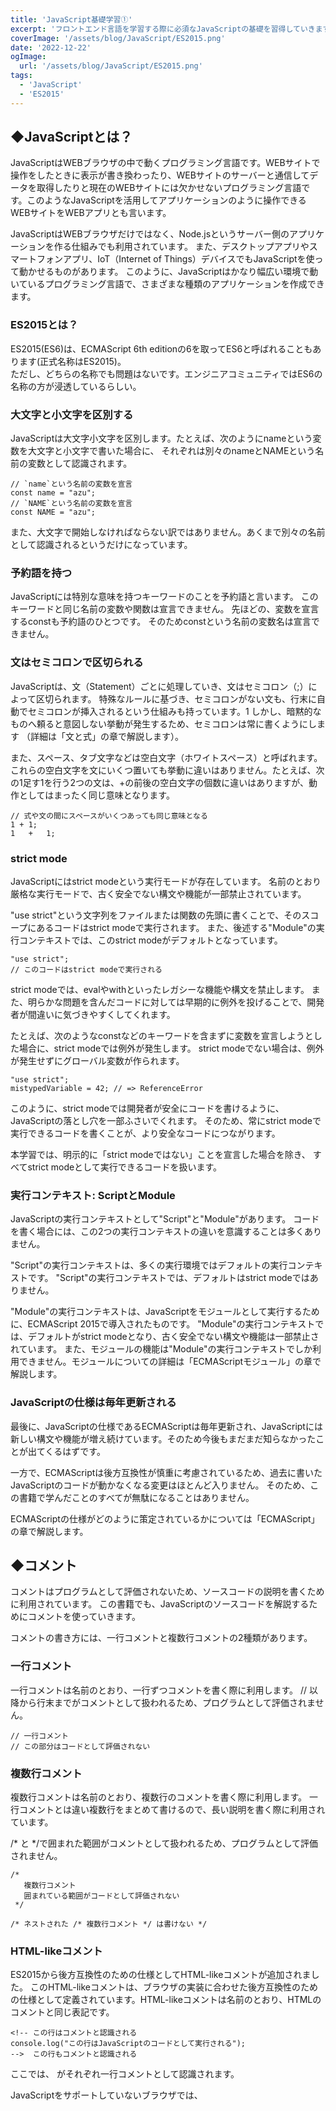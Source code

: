 ```yaml
---
title: 'JavaScript基礎学習①'
excerpt: 'フロントエンド言語を学習する際に必須なJavaScriptの基礎を習得していきます。'
coverImage: '/assets/blog/JavaScript/ES2015.png'
date: '2022-12-22'
ogImage:
  url: '/assets/blog/JavaScript/ES2015.png'
tags:
  - 'JavaScript'
  - 'ES2015'
---
```


## ◆JavaScriptとは？

JavaScriptはWEBブラウザの中で動くプログラミング言語です。WEBサイトで操作をしたときに表示が書き換わったり、WEBサイトのサーバーと通信してデータを取得したりと現在のWEBサイトには欠かせないプログラミング言語です。このようなJavaScriptを活用してアプリケーションのように操作できるWEBサイトをWEBアプリとも言います。  

JavaScriptはWEBブラウザだけではなく、Node.jsというサーバー側のアプリケーションを作る仕組みでも利用されています。 また、デスクトップアプリやスマートフォンアプリ、IoT（Internet of Things）デバイスでもJavaScriptを使って動かせるものがあります。 このように、JavaScriptはかなり幅広い環境で動いているプログラミング言語で、さまざまな種類のアプリケーションを作成できます。  

### ES2015とは？

ES2015(ES6)は、ECMAScript 6th editionの6を取ってES6と呼ばれることもあります(正式名称はES2015)。  
ただし、どちらの名称でも問題はないです。エンジニアコミュニティではES6の名称の方が浸透しているらしい。  

### 大文字と小文字を区別する

JavaScriptは大文字小文字を区別します。たとえば、次のようにnameという変数を大文字と小文字で書いた場合に、 それぞれは別々のnameとNAMEという名前の変数として認識されます。

```tsx
// `name`という名前の変数を宣言
const name = "azu";
// `NAME`という名前の変数を宣言
const NAME = "azu";
```

また、大文字で開始しなければならない訳ではありません。あくまで別々の名前として認識されるというだけになっています。  

### 予約語を持つ

JavaScriptには特別な意味を持つキーワードのことを予約語と言います。 このキーワードと同じ名前の変数や関数は宣言できません。 先ほどの、変数を宣言するconstも予約語のひとつです。 そのためconstという名前の変数名は宣言できません。  

### 文はセミコロンで区切られる

JavaScriptは、文（Statement）ごとに処理していき、文はセミコロン（;）によって区切られます。 特殊なルールに基づき、セミコロンがない文も、行末に自動でセミコロンが挿入されるという仕組みも持っています。1 しかし、暗黙的なものへ頼ると意図しない挙動が発生するため、セミコロンは常に書くようにします （詳細は「文と式」の章で解説します）。  

また、スペース、タブ文字などは空白文字（ホワイトスペース）と呼ばれます。 これらの空白文字を文にいくつ置いても挙動に違いはありません。たとえば、次の1足す1を行う2つの文は、+の前後の空白文字の個数に違いはありますが、動作としてはまったく同じ意味となります。  

```tsx
// 式や文の間にスペースがいくつあっても同じ意味となる
1 + 1;
1   +   1;
```

### strict mode

JavaScriptにはstrict modeという実行モードが存在しています。 名前のとおり厳格な実行モードで、古く安全でない構文や機能が一部禁止されています。  


"use strict"という文字列をファイルまたは関数の先頭に書くことで、そのスコープにあるコードはstrict modeで実行されます。 また、後述する"Module"の実行コンテキストでは、このstrict modeがデフォルトとなっています。  

```tsx
"use strict";
// このコードはstrict modeで実行される
```

strict modeでは、evalやwithといったレガシーな機能や構文を禁止します。 また、明らかな問題を含んだコードに対しては早期的に例外を投げることで、開発者が間違いに気づきやすくしてくれます。  

たとえば、次のようなconstなどのキーワードを含まずに変数を宣言しようとした場合に、strict modeでは例外が発生します。 strict modeでない場合は、例外が発生せずにグローバル変数が作られます。  

```tsx
"use strict";
mistypedVariable = 42; // => ReferenceError

```

このように、strict modeでは開発者が安全にコードを書けるように、JavaScriptの落とし穴を一部ふさいでくれます。 そのため、常にstrict modeで実行できるコードを書くことが、より安全なコードにつながります。  

本学習では、明示的に「strict modeではない」ことを宣言した場合を除き、 すべてstrict modeとして実行できるコードを扱います。  

### 実行コンテキスト: ScriptとModule

JavaScriptの実行コンテキストとして"Script"と"Module"があります。 コードを書く場合には、この2つの実行コンテキストの違いを意識することは多くありません。  

"Script"の実行コンテキストは、多くの実行環境ではデフォルトの実行コンテキストです。 "Script"の実行コンテキストでは、デフォルトはstrict modeではありません。  

"Module"の実行コンテキストは、JavaScriptをモジュールとして実行するために、ECMAScript 2015で導入されたものです。 "Module"の実行コンテキストでは、デフォルトがstrict modeとなり、古く安全でない構文や機能は一部禁止されています。 また、モジュールの機能は"Module"の実行コンテキストでしか利用できません。モジュールについての詳細は「ECMAScriptモジュール」の章で解説します。  

### JavaScriptの仕様は毎年更新される

最後に、JavaScriptの仕様であるECMAScriptは毎年更新され、JavaScriptには新しい構文や機能が増え続けています。そのため今後もまだまだ知らなかったことが出てくるはずです。  

一方で、ECMAScriptは後方互換性が慎重に考慮されているため、過去に書いたJavaScriptのコードが動かなくなる変更はほとんど入りません。 そのため、この書籍で学んだことのすべてが無駄になることはありません。  

ECMAScriptの仕様がどのように策定されているかについては「ECMAScript」の章で解説します。  

## ◆コメント

コメントはプログラムとして評価されないため、ソースコードの説明を書くために利用されています。 この書籍でも、JavaScriptのソースコードを解説するためにコメントを使っていきます。  

コメントの書き方には、一行コメントと複数行コメントの2種類があります。  

### 一行コメント

一行コメントは名前のとおり、一行ずつコメントを書く際に利用します。 // 以降から行末までがコメントとして扱われるため、プログラムとして評価されません。  

```tsx
// 一行コメント
// この部分はコードとして評価されない
```

### 複数行コメント

複数行コメントは名前のとおり、複数行のコメントを書く際に利用します。 一行コメントとは違い複数行をまとめて書けるので、長い説明を書く際に利用されています。  

/* と */で囲まれた範囲がコメントとして扱われるため、プログラムとして評価されません。  

```tsx
/*
   複数行コメント
   囲まれている範囲がコードとして評価されない
 */

```

```tsx
/* ネストされた /* 複数行コメント */ は書けない */
```

### HTML-likeコメント

ES2015から後方互換性のための仕様としてHTML-likeコメントが追加されました。 このHTML-likeコメントは、ブラウザの実装に合わせた後方互換性のための仕様として定義されています。HTML-likeコメントは名前のとおり、HTMLのコメントと同じ表記です。

```tsx
<!-- この行はコメントと認識される
console.log("この行はJavaScriptのコードとして実行される");
-->  この行もコメントと認識される
```

ここでは、 <!-- と --> がそれぞれ一行コメントとして認識されます。

JavaScriptをサポートしていないブラウザでは、<script>タグを正しく認識できないために書かれたコードが表示されていました。 それを避けるために<script>の中をHTMLコメントで囲み、表示はされないが実行されるという回避策が取られていました。 今は<script>タグをサポートしていないブラウザはないため、この回避策は不要です。

```tsx
<script language="javascript">
<!--
  document.bgColor = "brown";
// -->
</script>
```

一方、<script>タグ内、つまりJavaScript内にHTMLコメントが書かれているサイトは残っています。 このようなサイトでもJavaScriptが動作するという、後方互換性のための仕様として追加されています。

歴史的経緯は別として、ECMAScriptではこのように後方互換性が慎重に取り扱われます。 ECMAScriptは一度入った仕様が使えなくなることはほとんどないため、基本文法で覚えたことが使えなくなることはありません。 一方で、仕様が更新されるたびに新しい機能が増えるため、それを学び続けることには変わりありません。

### まとめ

// 以降から行末までが一行コメント
/* と */で囲まれた範囲が複数行コメント
HTML-likeコメントは後方互換性のためだけに存在する

## ◆変数と宣言

プログラミング言語には、文字列や数値などのデータに名前をつけて、繰り返し利用できるようにする変数という機能があります。JavaScriptには「これは変数です」という宣言をするキーワードとして、 const、let、varの3つがあります。

varはもっとも古くからある変数宣言のキーワードですが、意図しない動作を作りやすい問題が知られています。 そのためECMAScript 2015で、varの問題を改善するためにconstとletという新しいキーワードが導入されました。

この章ではconst、let、varの順に、それぞれの方法で宣言した変数の違いについて見ていきます。

### [ES2015] const

constキーワードでは、再代入できない変数の宣言とその変数が参照する値（初期値）を定義できます。次のように、constキーワードに続いて変数名を書き、代入演算子（=）の右辺に変数の初期値を書いて変数を定義できます。

```tsx
const 変数名 = 初期値;
```

次のコードではbookTitleという変数を宣言し、初期値が"JavaScript Primer"という文字列であることを定義しています。

```tsx
const bookTitle = "JavaScript Primer";
```

const、let、varどのキーワードも共通の仕組みですが、変数同士を,（カンマ）で区切ることにより、同時に複数の変数を定義できます。

次のコードでは、bookTitleとbookCategoryという変数を順番に定義しています。

```tsx
const bookTitle = "JavaScript Primer",
      bookCategory = "プログラミング";
```

これは次のように書いた場合と同じ意味になります。

```tsx
const bookTitle = "JavaScript Primer";
const bookCategory = "プログラミング";
```

また、constは再代入できない変数を宣言するキーワードです。 そのため、constキーワードで宣言した変数に対して、後から値を代入することはできません。

次のコードでは、constで宣言した変数bookTitleに対して値を再代入しているため、次のようなエラー（TypeError）が発生します。 エラーが発生するとそれ以降の処理は実行されなくなります。

```tsx
const bookTitle = "JavaScript Primer";
bookTitle = "新しいタイトル"; // => TypeError: invalid assignment to const 'bookTitle'
```

一般的に変数への再代入は「変数の値は最初に定義した値と常に同じである」という参照透過性と呼ばれるルールを壊すため、バグを発生させやすい要因として知られています。そのため、変数に対して値を再代入する必要がない場合は、constキーワードで変数宣言することを推奨しています。

変数に値を再代入したいケースとして、ループなどの反復処理の途中で特定の変数が参照する値を変化させたい場合があります。 そのような場合には、変数への再代入が可能なletキーワードを利用します。

### [ES2015] let

letキーワードでは、値の再代入が可能な変数を宣言できます。 letの使い方はconstとほとんど同じです。

次のコードでは、bookTitleという変数を宣言し、初期値を"JavaScript Primer"という文字列であることを定義しています。

```tsx
let bookTitle = "JavaScript Primer";
```

letはconstとは異なり、初期値を指定しない変数も定義できます。 初期値が指定されなかった変数はデフォルト値としてundefinedという値で初期化されます（undefinedは値が未定義ということを表す値です）。

次のコードでは、bookTitleという変数を宣言しています。 このときbookTitleには初期値が指定されていないため、デフォルト値としてundefinedで初期化されます。

```tsx
let bookTitle;
// `bookTitle`は自動的に`undefined`という値になる
```

このletで宣言されたbookTitleという変数には、代入演算子（=）を使うことで値を代入できます。 代入演算子（=）の右側には変数へ代入する値を書きますが、ここでは"JavaScript Primer"という文字列を代入しています。

```tsx
let bookTitle;
bookTitle = "JavaScript Primer";
```

letで宣言した変数に対しては何度でも値の代入が可能です。

```tsx
let count = 0;
count = 1;
count = 2;
count = 3;
```

### var

varキーワードでは、値の再代入が可能な変数を宣言できます。 varの使い方はletとほとんど同じです。

```tsx
var bookTitle = "JavaScript Primer";
```

varでは、letと同じように初期値がない変数を宣言でき、変数に対して値の再代入もできます。

```tsx
var bookTitle;
bookTitle = "JavaScript Primer";
bookTitle = "新しいタイトル";
```

varの問題
varはletとよく似ていますが、varキーワードには同じ名前の変数を再定義できてしまう問題があります。

letやconstでは、同じ名前の変数を再定義しようとすると、次のような構文エラー（SyntaxError）が発生します。 そのため、間違えて変数を二重に定義してしまうというミスを防ぐことができます。

```tsx
// "x"という変数名で変数を定義する
let x;
// 同じ変数名の変数"x"を定義するとSyntaxErrorとなる
let x; // => SyntaxError: redeclaration of let x
```

一方、varは同じ名前の変数を再定義できます。 これは意図せずに同じ変数名で定義してもエラーとならずに、値を上書きしてしまいます。

```tsx
// "x"という変数を定義する
var x = 1;
// 同じ変数名の変数"x"を定義できる
var x = 2;
// 変数xは2となる
```

またvarには変数の巻き上げと呼ばれる意図しない挙動があり、letやconstではこの問題が解消されています。 varによる変数の巻き上げの問題については「関数とスコープ」の章で解説します。 そのため、現時点では「letはvarを改善したバージョン」ということだけ覚えておくとよいです。

このように、varにはさまざまな問題があります。 また、ほとんどすべてのケースでvarはconstかletに置き換えが可能です。 そのため、これから書くコードに対してvarを利用することは避けたほうがよいでしょう。

### なぜletやconstは追加されたのか？

ES2015では、varそのものを改善するのではなく、新しくconstとletというキーワードを追加することで、varの問題を回避できるようにしました。var自体の動作を変更しなかったのは、後方互換性のためです。

なぜなら、varの挙動自体を変更してしまうと、すでにvarで書かれたコードの動作が変わってしまい、動かなくなるアプリケーションが出てくるためです。 新しくconstやletなどのキーワードをECMAScript仕様に追加しても、そのキーワードを使っているソースコードは追加時点では存在しません。1 そのため、constやletが追加されても後方互換性には影響がありません。

このように、ECMAScriptでは機能を追加する際にも後方互換性を重視しているため、var自体の挙動は変更されませんでした。

### 変数名に使える名前のルール

ここまででconst、let、varでの変数宣言とそれぞれの特徴について見てきました。 どのキーワードにおいても宣言できる変数に利用できる名前のルールは同じです。 また、このルールは変数の名前や関数の名前といったJavaScriptの識別子において共通するルールとなります。

変数名の名前（識別子）には、次のルールがあります。

半角のアルファベット、_（アンダースコア）、$（ダラー）、数字を組み合わせた名前にする
変数名は数字から開始できない
予約語と被る名前は利用できない
変数の名前は、半角のアルファベットであるAからZ（大文字）とaからz（小文字）、_（アンダースコア）、$（ダラー）、数字の0から9を組み合わせた名前にします。 JavaScriptでは、アルファベットの大文字と小文字は区別されます。

これらに加えて、ひらがなや一部の漢字なども変数名に利用できますが、全角の文字列が混在すると環境によって扱いにくいこともあるためお勧めしません。

```tsx
let $; // OK: $が利用できる
let _title; // OK: _が利用できる
let jquery; // OK: 小文字のアルファベットが利用できる
let TITLE; // OK: 大文字のアルファベットが利用できる
let es2015; // OK: 数字は先頭以外なら利用できる
let 日本語の変数名; // OK: 一部の漢字や日本語も利用できる
```

変数名に数字を含めることはできますが、変数名を数字から開始することはできません。 これは変数名と数値が区別できなくなってしまうためです。

```tsx
let 1st; // NG: 数字から始まっている
let 123; // NG: 数字のみで構成されている
```

また、予約語として定義されているキーワードは変数名には利用できません。 予約語とは、letのように構文として意味を持つキーワードのことです。 予約語の一覧は予約語 - JavaScript | MDNで確認できますが、基本的には構文として利用される名前が予約されています。

```tsx
let let; // NG: `let`は変数宣言のために予約されているので利用できない
let if; // NG: `if`はif文のために予約されているので利用できない
```

### constは定数ではない

constは「再代入できない変数」を定義する変数宣言であり、必ずしも定数を定義するわけではありません。 定数とは、一度定義した名前（変数名）が常に同じ値を示すものです。

JavaScriptでも、const宣言によって定数に近い変数を定義できます。 次のように、const宣言によって定義した変数を、変更できないプリミティブな値で初期化すれば、それは実質的に定数です。 プリミティブな値とは、数値や文字列などオブジェクト以外のデータです（詳細は「データ型とリテラル」の章で解説します）。

```tsx
// TEN_NUMBERという変数は常に10という値を示す
const TEN_NUMBER = 10;
```

しかし、JavaScriptではオブジェクトなどもconst宣言できます。 次のコードのように、オブジェクトという値そのものは、初期化したあとでも変更できます。

```tsx
// `const`でオブジェクトを定義している
const object = {
    key: "値"
};
// オブジェクトそのものは変更できてしまう
object.key = "新しい値";
```

このように、constで宣言した変数が常に同じ値を示すとは限らないため、定数とは呼べません （詳細は「オブジェクト」の章で解説します）。

またconstには、変数名の命名規則はなく、代入できる値にも制限はありません。 そのため、const宣言の特性として「再代入できない変数」を定義すると理解しておくのがよいでしょう。

### まとめ

constは、再代入できない変数を宣言できる
letは、再代入ができる変数を宣言できる
varは、再代入ができる変数を宣言できるが、いくつかの問題が知られている
変数の名前（識別子）には利用できる名前のルールがある
varはほとんどすべてのケースでletやconstに置き換えが可能です。 constは再代入できない変数を定義するキーワードです。再代入を禁止することで、ミスから発生するバグを減らすことが期待できます。 このため変数を宣言する場合には、まずconstで定義できないかを検討し、できない場合はletを使うことを推奨しています。

## ◆データ型とリテラル

### データ型

JavaScriptは動的型付け言語に分類される言語であるため、静的型付け言語のような変数の型はありません。 しかし、文字列、数値、真偽値といった値の型は存在します。 これらの値の型のことをデータ型と呼びます。

データ型を大きく分けると、プリミティブ型とオブジェクトの2つに分類されます。

プリミティブ型（基本型）は、真偽値や数値などの基本的な値の型のことです。 プリミティブ型の値は、一度作成したらその値自体を変更できないというイミュータブル（immutable）の特性を持ちます。 JavaScriptでは、文字列も一度作成したら変更できないイミュータブルの特性を持ち、プリミティブ型の一種として扱われます。

一方、プリミティブ型ではないものをオブジェクト（複合型）と呼び、 オブジェクトは複数のプリミティブ型の値またはオブジェクトからなる集合です。 オブジェクトは、一度作成した後もその値自体を変更できるためミュータブル（mutable）の特性を持ちます。 オブジェクトは、値そのものではなく値への参照を経由して操作されるため、参照型のデータとも言います。

データ型を細かく見ていくと、7つのプリミティブ型とオブジェクトからなります。

プリミティブ型（基本型）
真偽値（Boolean）: trueまたはfalseのデータ型
数値（Number）: 42 や 3.14159 などの数値のデータ型
巨大な整数（BigInt）: ES2020から追加された9007199254740992nなどの任意精度の整数のデータ型
文字列（String）: "JavaScript" などの文字列のデータ型
undefined: 値が未定義であることを意味するデータ型
null: 値が存在しないことを意味するデータ型
シンボル（Symbol）: ES2015から追加された一意で不変な値のデータ型
オブジェクト（複合型）
プリミティブ型以外のデータ
オブジェクト、配列、関数、クラス、正規表現、Dateなど
プリミティブ型でないものは、オブジェクトであると覚えていれば問題ありません。

typeof演算子を使うことで、次のようにデータ型を調べることができます。

```tsx
console.log(typeof true);// => "boolean"
console.log(typeof 42); // => "number"
console.log(typeof 9007199254740992n); // => "bigint"
console.log(typeof "JavaScript"); // => "string"
console.log(typeof Symbol("シンボル"));// => "symbol"
console.log(typeof undefined); // => "undefined"
console.log(typeof null); // => "object"
console.log(typeof ["配列"]); // => "object"
console.log(typeof { "key": "value" }); // => "object"
console.log(typeof function() {}); // => "function"
```

実行後

```tsx
boolean
number
bigint
string
symbol
undefined
object
object
object
function
```

プリミティブ型の値は、それぞれtypeof演算子の評価結果として、その値のデータ型を返します。 一方で、オブジェクトに分類される値は"object"となります。

配列([])とオブジェクト({})は、どちらも"object"という判定結果になります。 そのため、typeof演算子ではオブジェクトの詳細な種類を正しく判定することはできません。 ただし、関数はオブジェクトの中でも特別扱いされているため、typeof演算子の評価結果は"function"となります。 また、typeof nullが"object"となるのは、歴史的経緯のある仕様のバグ1です。

このことからもわかるようにtypeof演算子は、プリミティブ型またはオブジェクトかを判別するものです。 typeof演算子では、オブジェクトの詳細な種類を判定できないことは、覚えておくとよいでしょう。 各オブジェクトの判定方法については、それぞれのオブジェクトの章で見ていきます。

### リテラル

プリミティブ型の値や一部のオブジェクトは、リテラルを使うことで簡単に定義できるようになっています。

リテラルとはプログラム上で数値や文字列など、データ型の値を直接記述できるように構文として定義されたものです。 たとえば、"と"で囲んだ範囲が文字列リテラルで、これは文字列型のデータを表現しています。

次のコードでは、"こんにちは"という文字列型のデータを初期値に持つ変数strを定義しています。

```tsx
// "と"で囲んだ範囲が文字列リテラル
const str = "こんにちは";
```

リテラル表現がない場合は、その値を作る関数に引数を渡して作成する形になります。 そのような冗長な表現を避ける方法として、よく利用される主要なデータ型にはリテラルが用意されています。

次の4つのプリミティブ型は、それぞれリテラル表現を持っています。

真偽値
数値
文字列
null
また、オブジェクトの中でもよく利用されるものに関してはリテラル表現が用意されています。

オブジェクト
配列
正規表現
これらのリテラルについて、まずはプリミティブ型から順番に見ていきます。

### 真偽値（Boolean）

真偽値にはtrueとfalseのリテラルがあります。 それぞれはtrueとfalseの値を返すリテラルで、見た目どおりの意味となります。

```tsx
true; // => true
false; // => false
```

実行後

```tsx
false
```

### 数値（Number）

数値には42のような整数リテラルと3.14159のような浮動小数点数リテラルがあります。

これらのリテラルで表現できる数値はIEEE 754の倍精度浮動小数として扱われます。 倍精度浮動小数では64ビットで数値を表現します。 64ビットのうち52ビットを数字の格納のために使い、11ビットを小数点の位置に使い、残りの1ビットはプラスとマイナスの符号です。 そのため、正確に扱える数値の最大値は2^53-1（2の53乗から1引いた値）となります。

#### 整数リテラル

整数リテラルには次の4種類があります。

10進数: 数字の組み合わせ
ただし、複数の数字を組み合わせた際に、先頭を0から開始すると8進数として扱われる場合があります
例）0、2、10
2進数: 0b（または0B）の後ろに、0または1の数字の組み合わせ
例）0b0、0b10、0b1010
8進数: 0o（または0O）の後ろに、0から7までの数字の組み合わせ
0o は数字のゼロと小文字アルファベットのo
例）0o644、0o777
16進数: 0x（または0X）の後ろに、0から9までの数字とaからfまたはAからFのアルファベットの組み合わせ
アルファベットの大文字・小文字の違いは値には影響しません
例）0x30A2、0xEEFF
0から9の数字のみで書かれた数値は、10進数として扱われます。

```tsx
console.log(1); // => 1
console.log(10); // => 10
console.log(255); // => 255
```

実行後

```tsx
1
10
255
```

0bからはじまる2進数リテラルは、ビットを表現するのによく利用されています。 bは2進数を表すbinaryを意味しています。

```tsx
console.log(0b1111); // => 15
console.log(0b10000000000); // => 1024
```

実行後

```tsx
15
1024
```

0oからはじまる8進数リテラルは、ファイルのパーミッションを表現するのによく利用されています。 oは8進数を表すoctalを意味しています。

```tsx
console.log(0o644);  // => 420
console.log(0o777);  // => 511
```

実行後

```tsx
420
511
```

次のように、0からはじまり、0から7の数字を組み合わせた場合も8進数として扱われます。 しかし、この表記は10進数と紛らわしいものであったため、ES2015で0oの8進数リテラルが新たに導入されました。 また、strict modeではこの書き方は例外が発生するため、次のような8進数の書き方は避けるべきです（詳細は「JavaScriptとは」のstrict modeを参照）。

```tsx
// 非推奨な8進数の書き方
// strict modeは例外が発生
console.log(0644);  // => 420
console.log(0777);  // => 511
```

実行後

```tsx
420
511
```

0xからはじまる16進数リテラルは、文字のコードポイントやRGB値の表現などに利用されています。 xは16進数を表すhexを意味しています。

```tsx
console.log(0xFF); // => 255
// 小文字で書いても意味は同じ
console.log(0xff); // => 255
console.log(0x30A2); // => 12450
```

```tsx
255
255
12450
```

#### 浮動小数点数リテラル

浮動小数点数をリテラルとして書く場合には、次の2種類の表記が利用できます。

3.14159 のような .（ドット）を含んだ数値
2e8 のような e または E を含んだ数値
0からはじまる浮動小数点数は、0を省略して書くことができます。

```tsx
.123; // => 0.123
```

実行後

```tsx
0.123
```

しかし、JavaScriptでは.をオブジェクトにおいて利用する機会が多いため、 0からはじまる場合でも省略せずに書いたほうが意図しない挙動を減らせるでしょう。

Note 変数名を数字からはじめることができないのは、数値リテラルと衝突してしまうからです。

eは指数（exponent）を意味する記号で、eのあとには指数部の値を書きます。 たとえば、2e8は2×10の8乗となるので、10進数で表すと200000000となります。

```tsx
2e8; // => 200000000
```

実行後

```tsx
200000000
```

#### [ES2020] BigInt

JavaScriptでは、1や3.14159などの数値リテラルはIEEE 754で定義された倍精度浮動小数となります。 倍精度浮動小数で正確に扱える数値の最大値は2^53-1（2の53乗から1引いた値である9007199254740991）です。 この数値リテラルで安全に表せる最大の数値はNumber.MAX_SAFE_INTEGERとして定義されています。

```tsx
console.log(Number.MAX_SAFE_INTEGER); // => 9007199254740991
```

数値リテラルで2^53-1（9007199254740991）よりも大きな値を表現したり計算すると間違った結果となる場合があります。

この問題を解決するために、ES2020ではBigIntという新しい整数型のデータ型とリテラルが追加されました。 数値リテラルは倍精度浮動小数（64ビット）で数値を扱うのに対して、BigIntでは任意の精度の整数を扱えます。 そのため、BigIntでは2^53-1（9007199254740991）よりも大きな整数を正しく表現できます。

BigIntリテラルは、数値の後ろにnをつけます。

```tsx
console.log(1n); // => 1n
// 2^53-1より大きな値も扱える
console.log(9007199254740992n); // => 9007199254740992n
```

実行後

```tsx
1
9007199254740992
```

BigIntは整数を扱うデータ型であるため、次のように小数点を含めた場合は構文エラーとなります。

```tsx
1.2n; // => SyntaxError
```

#### [ES2021] Numeric Separators

数値が大きくなるほど、桁数の見間違いなどが発生しやすくなります。 次のコードは、1兆を数値リテラルで書いていますが、桁数を読み取りにくいです。

```tsx
1000000000000;
```

ES2021から、数値リテラル内の区切り文字として_を追加できるNumeric Separatorsがサポートされています。 Numeric Separatorsは、数値リテラル内では区切り文字として_が追加できます。 次のコードも、1兆を数値リテラルで書いています。数値リテラルを評価する際に_は単純に無視されるため同じ意味となります。

```tsx
1_000_000_000_000;
```

実行後

```tsx
1000000000000
```

Numeric Separatorsは数値リテラルである整数、浮動小数点、BigIntのリテラル内でのみ利用できます。 また、_はリテラルの先頭や数値の最後に追加することはできません。

```tsx
_123; // 変数として評価される
3._14; // => SyntaxError
0x52_; // => SyntaxError
1234n_; // => SyntaxError
```

### 文字列